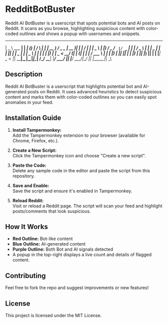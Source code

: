 # RedditBotBuster
Reddit AI BotBuster is a userscript that spots potential bots and AI posts on Reddit. It scans as you browse, highlighting suspicious content with color-coded outlines and shows a popup with usernames and snippets.

  ____          _     _ _ _        _    ___   ____   ___ _____ ____  _   _ ____ _____ _____ ____  
 |  _ \ ___  __| | __| (_) |_     / \  |_ _| | __ ) / _ \_   _| __ )| | | / ___|_   _| ____|  _ \ 
 | |_) / _ \/ _` |/ _` | | __|   / _ \  | |  |  _ \| | | || | |  _ \| | | \___ \ | | |  _| | |_) |
 |  _ <  __/ (_| | (_| | | |_   / ___ \ | |  | |_) | |_| || | | |_) | |_| |___) || | | |___|  _ < 
 |_| \_\___|\__,_|\__,_|_|\__| /_/   \_\___| |____/ \___/ |_| |____/ \___/|____/ |_| |_____|_| \_\
                                                                                                  

 


## Description

Reddit AI BotBuster is a userscript that highlights potential bot and AI-generated posts on Reddit. It uses advanced heuristics to detect suspicious content and marks them with color-coded outlines so you can easily spot anomalies in your feed.

## Installation Guide

1. **Install Tampermonkey:**  
   Add the Tampermonkey extension to your browser (available for Chrome, Firefox, etc.).

2. **Create a New Script:**  
   Click the Tampermonkey icon and choose "Create a new script".

3. **Paste the Code:**  
   Delete any sample code in the editor and paste the script from this repository.

4. **Save and Enable:**  
   Save the script and ensure it's enabled in Tampermonkey.

5. **Reload Reddit:**  
   Visit or reload a Reddit page. The script will scan your feed and highlight posts/comments that look suspicious.

## How It Works

- **Red Outline:** Bot-like content  
- **Blue Outline:** AI-generated content  
- **Purple Outline:** Both Bot and AI signals detected  
- A popup in the top-right displays a live count and details of flagged content.

## Contributing

Feel free to fork the repo and suggest improvements or new features!

## License

This project is licensed under the MIT License.
